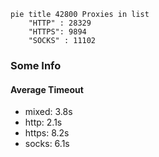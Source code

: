 
```mermaid
pie title 42800 Proxies in list
    "HTTP" : 28329
    "HTTPS": 9894
    "SOCKS" : 11102
```

### Some Info
#### Average Timeout

- mixed: 3.8s
- http: 2.1s
- https: 8.2s
- socks: 6.1s